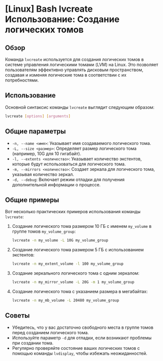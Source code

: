# [Linux] Bash lvcreate Использование: Создание логических томов

## Обзор
Команда `lvcreate` используется для создания логических томов в системе управления логическими томами (LVM) на Linux. Это позволяет пользователям эффективно управлять дисковым пространством, создавая и изменяя логические тома в соответствии с их потребностями.

## Использование
Основной синтаксис команды `lvcreate` выглядит следующим образом:

```bash
lvcreate [options] [arguments]
```

## Общие параметры
- `-n, --name <имя>`: Указывает имя создаваемого логического тома.
- `-L, --size <размер>`: Определяет размер логического тома (например, 10G для 10 гигабайт).
- `-l, --extents <количество>`: Указывает количество экстентов, которые будут использоваться для логического тома.
- `-m, --mirrors <количество>`: Создает зеркала для логического тома, указывая количество зеркал.
- `-d, --debug`: Включает режим отладки для получения дополнительной информации о процессе.

## Общие примеры
Вот несколько практических примеров использования команды `lvcreate`:

1. Создание логического тома размером 10 ГБ с именем `my_volume` в группе томов `my_volume_group`:

   ```bash
   lvcreate -n my_volume -L 10G my_volume_group
   ```

2. Создание логического тома размером 5 ГБ с использованием экстентов:

   ```bash
   lvcreate -n my_extent_volume -l 100 my_volume_group
   ```

3. Создание зеркального логического тома с одним зеркалом:

   ```bash
   lvcreate -n my_mirror_volume -L 20G -m 1 my_volume_group
   ```

4. Создание логического тома с указанием размера в мегабайтах:

   ```bash
   lvcreate -n my_mb_volume -L 20480 my_volume_group
   ```

## Советы
- Убедитесь, что у вас достаточно свободного места в группе томов перед созданием логического тома.
- Используйте параметр `-d` для отладки, если возникают проблемы при создании тома.
- Регулярно проверяйте состояние ваших логических томов с помощью команды `lvdisplay`, чтобы избежать неожиданностей.